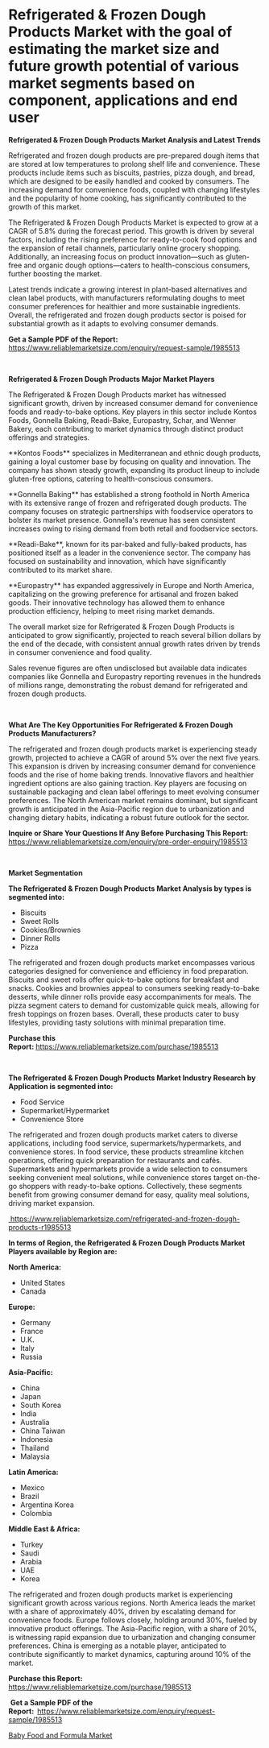 <p><h1>Refrigerated & Frozen Dough Products Market with the goal of estimating the market size and future growth potential of various market segments based on component, applications and end user</h1></p><p><strong>Refrigerated & Frozen Dough Products Market Analysis and Latest Trends</strong></p>
<p><p>Refrigerated and frozen dough products are pre-prepared dough items that are stored at low temperatures to prolong shelf life and convenience. These products include items such as biscuits, pastries, pizza dough, and bread, which are designed to be easily handled and cooked by consumers. The increasing demand for convenience foods, coupled with changing lifestyles and the popularity of home cooking, has significantly contributed to the growth of this market.</p><p>The Refrigerated & Frozen Dough Products Market is expected to grow at a CAGR of 5.8% during the forecast period. This growth is driven by several factors, including the rising preference for ready-to-cook food options and the expansion of retail channels, particularly online grocery shopping. Additionally, an increasing focus on product innovation—such as gluten-free and organic dough options—caters to health-conscious consumers, further boosting the market.</p><p>Latest trends indicate a growing interest in plant-based alternatives and clean label products, with manufacturers reformulating doughs to meet consumer preferences for healthier and more sustainable ingredients. Overall, the refrigerated and frozen dough products sector is poised for substantial growth as it adapts to evolving consumer demands.</p></p>
<p><strong>Get a Sample PDF of the Report:&nbsp;</strong> <a href="https://www.reliablemarketsize.com/enquiry/request-sample/1985513?utm_campaign=2528&utm_medium=2&utm_source=Github&utm_content=ia&utm_term=07042025&utm_id=refrigerated-frozen-dough-products">https://www.reliablemarketsize.com/enquiry/request-sample/1985513</a></p>
<p>&nbsp;</p>
<p><strong>Refrigerated & Frozen Dough Products Major Market Players</strong></p>
<p><p>The Refrigerated & Frozen Dough Products market has witnessed significant growth, driven by increased consumer demand for convenience foods and ready-to-bake options. Key players in this sector include Kontos Foods, Gonnella Baking, Readi-Bake, Europastry, Schar, and Wenner Bakery, each contributing to market dynamics through distinct product offerings and strategies.</p><p>**Kontos Foods** specializes in Mediterranean and ethnic dough products, gaining a loyal customer base by focusing on quality and innovation. The company has shown steady growth, expanding its product lineup to include gluten-free options, catering to health-conscious consumers. </p><p>**Gonnella Baking** has established a strong foothold in North America with its extensive range of frozen and refrigerated dough products. The company focuses on strategic partnerships with foodservice operators to bolster its market presence. Gonnella's revenue has seen consistent increases owing to rising demand from both retail and foodservice sectors.</p><p>**Readi-Bake**, known for its par-baked and fully-baked products, has positioned itself as a leader in the convenience sector. The company has focused on sustainability and innovation, which have significantly contributed to its market share. </p><p>**Europastry** has expanded aggressively in Europe and North America, capitalizing on the growing preference for artisanal and frozen baked goods. Their innovative technology has allowed them to enhance production efficiency, helping to meet rising market demands.</p><p>The overall market size for Refrigerated & Frozen Dough Products is anticipated to grow significantly, projected to reach several billion dollars by the end of the decade, with consistent annual growth rates driven by trends in consumer convenience and food quality.</p><p>Sales revenue figures are often undisclosed but available data indicates companies like Gonnella and Europastry reporting revenues in the hundreds of millions range, demonstrating the robust demand for refrigerated and frozen dough products.</p></p>
<p>&nbsp;</p>
<p><strong>What Are The Key Opportunities For Refrigerated & Frozen Dough Products Manufacturers?</strong></p>
<p><p>The refrigerated and frozen dough products market is experiencing steady growth, projected to achieve a CAGR of around 5% over the next five years. This expansion is driven by increasing consumer demand for convenience foods and the rise of home baking trends. Innovative flavors and healthier ingredient options are also gaining traction. Key players are focusing on sustainable packaging and clean label offerings to meet evolving consumer preferences. The North American market remains dominant, but significant growth is anticipated in the Asia-Pacific region due to urbanization and changing dietary habits, indicating a robust future outlook for the sector.</p></p>
<p><strong>Inquire or Share Your Questions If Any Before Purchasing This Report:</strong> <a href="https://www.reliablemarketsize.com/enquiry/pre-order-enquiry/1985513?utm_campaign=2528&utm_medium=2&utm_source=Github&utm_content=ia&utm_term=07042025&utm_id=refrigerated-frozen-dough-products">https://www.reliablemarketsize.com/enquiry/pre-order-enquiry/1985513</a></p>
<p>&nbsp;</p>
<p><strong>Market Segmentation</strong></p>
<p><strong>The Refrigerated & Frozen Dough Products Market Analysis by types is segmented into:</strong></p>
<p><ul><li>Biscuits</li><li>Sweet Rolls</li><li>Cookies/Brownies</li><li>Dinner Rolls</li><li>Pizza</li></ul></p>
<p><p>The refrigerated and frozen dough products market encompasses various categories designed for convenience and efficiency in food preparation. Biscuits and sweet rolls offer quick-to-bake options for breakfast and snacks. Cookies and brownies appeal to consumers seeking ready-to-bake desserts, while dinner rolls provide easy accompaniments for meals. The pizza segment caters to demand for customizable quick meals, allowing for fresh toppings on frozen bases. Overall, these products cater to busy lifestyles, providing tasty solutions with minimal preparation time.</p></p>
<p><strong>Purchase this Report:&nbsp;</strong><a href="https://www.reliablemarketsize.com/purchase/1985513?utm_campaign=2528&utm_medium=2&utm_source=Github&utm_content=ia&utm_term=07042025&utm_id=refrigerated-frozen-dough-products">https://www.reliablemarketsize.com/purchase/1985513</a></p>
<p>&nbsp;</p>
<p><strong>The Refrigerated & Frozen Dough Products Market Industry Research by Application is segmented into:</strong></p>
<p><ul><li>Food Service</li><li>Supermarket/Hypermarket</li><li>Convenience Store</li></ul></p>
<p><p>The refrigerated and frozen dough products market caters to diverse applications, including food service, supermarkets/hypermarkets, and convenience stores. In food service, these products streamline kitchen operations, offering quick preparation for restaurants and cafés. Supermarkets and hypermarkets provide a wide selection to consumers seeking convenient meal solutions, while convenience stores target on-the-go shoppers with ready-to-bake options. Collectively, these segments benefit from growing consumer demand for easy, quality meal solutions, driving market expansion.</p></p>
<p><a href="https://www.reliablemarketsize.com/refrigerated-and-frozen-dough-products-r1985513?utm_campaign=2528&utm_medium=2&utm_source=Github&utm_content=ia&utm_term=07042025&utm_id=refrigerated-frozen-dough-products">&nbsp;https://www.reliablemarketsize.com/refrigerated-and-frozen-dough-products-r1985513</a></p>
<p><strong>In terms of Region, the Refrigerated & Frozen Dough Products Market Players available by Region are:</strong></p>
<p>
    <p> <strong> North America: </strong>
        <ul>
            <li>United States</li>
            <li>Canada</li>
        </ul>
        </p> 
    <p> <strong> Europe: </strong>
        <ul>
            <li>Germany</li>
            <li>France</li>
            <li>U.K.</li>
            <li>Italy</li>
            <li>Russia</li>
        </ul>
        </p> 
    <p> <strong> Asia-Pacific: </strong>
        <ul>
            <li>China</li>
            <li>Japan</li>
            <li>South Korea</li>
            <li>India</li>
            <li>Australia</li>
            <li>China Taiwan</li>
            <li>Indonesia</li>
            <li>Thailand</li>
            <li>Malaysia</li>
        </ul>
        </p> 
    <p> <strong> Latin America: </strong>
        <ul>
            <li>Mexico</li>
            <li>Brazil</li>
            <li>Argentina Korea</li>
            <li>Colombia</li>
        </ul>
        </p> 
    <p> <strong> Middle East & Africa: </strong>
        <ul>
            <li>Turkey</li>
            <li>Saudi</li>
            <li>Arabia</li>
            <li>UAE</li>
            <li>Korea</li>
        </ul>
    </p>
    </p>
<p><p>The refrigerated and frozen dough products market is experiencing significant growth across various regions. North America leads the market with a share of approximately 40%, driven by escalating demand for convenience foods. Europe follows closely, holding around 30%, fueled by innovative product offerings. The Asia-Pacific region, with a share of 20%, is witnessing rapid expansion due to urbanization and changing consumer preferences. China is emerging as a notable player, anticipated to contribute significantly to market dynamics, capturing around 10% of the market.</p></p>
<p><strong>Purchase this Report: </strong><a href="https://www.reliablemarketsize.com/purchase/1985513?utm_campaign=2528&utm_medium=2&utm_source=Github&utm_content=ia&utm_term=07042025&utm_id=refrigerated-frozen-dough-products">https://www.reliablemarketsize.com/purchase/1985513</a></p>
<p>&nbsp;<strong>Get a Sample PDF of the Report:&nbsp;&nbsp;</strong><a href="https://www.reliablemarketsize.com/enquiry/request-sample/1985513?utm_campaign=2528&utm_medium=2&utm_source=Github&utm_content=ia&utm_term=07042025&utm_id=refrigerated-frozen-dough-products">https://www.reliablemarketsize.com/enquiry/request-sample/1985513</a></p>
<p><strong></strong></p>
<p><p><a href="https://github.com/ovtkosle/Market-Research-Report-List-1/blob/main/baby-food-and-formula-market.md?utm_campaign=2528&utm_medium=2&utm_source=Github&utm_content=ia&utm_term=07042025&utm_id=refrigerated-frozen-dough-products">Baby Food and Formula Market</a></p></p>